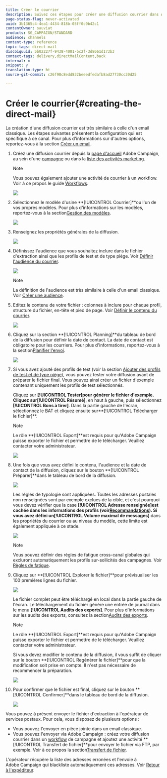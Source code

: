 ```yaml
---
title: Créer le courrier
description: Suivez ces étapes pour créer une diffusion courrier dans Adobe Campaign.
page-status-flag: never-activated
uuid: 3b1365c4-4ea1-4434-818b-05ff0c9b42c1
contentOwner: sauviat
products: SG_CAMPAIGN/STANDARD
audience: channels
content-type: reference
topic-tags: direct-mail
discoiquuid: 5b02227f-9438-4001-bc2f-3d8661d173b3
context-tags: delivery,directMailContent,back
internal: n
snippet: y
translation-type: ht
source-git-commit: c26f98c8edd832beeedfedafb8ad27730cc30d25

---
```



# Créer le courrier{#creating-the-direct-mail}

La création d&#39;une diffusion courrier est très similaire à celle d&#39;un email classique. Les étapes suivantes présentent la configuration qui est spécifique à ce canal. Pour plus d&#39;informations sur d&#39;autres options, reportez-vous à la section [Créer un email](../../channels/using/creating-an-email.md).

1. Créez une diffusion courrier depuis la [page d&#39;accueil](../../start/using/interface-description.md#home-page) Adobe Campaign, au sein d&#39;une [campagne](../../start/using/marketing-activities.md#creating-a-marketing-activity) ou dans la [liste des activités marketing](../../start/using/programs-and-campaigns.md#creating-a-campaign).

   >[!NOTE]
   >
   >Vous pouvez également ajouter une activité de courrier à un workflow. Voir à ce propos le guide [Workflows](../../automating/using/direct-mail-delivery.md).

   ![](assets/direct_mail_1.png)

1. Sélectionnez le modèle d&#39;usine **[!UICONTROL Courrier]**ou l&#39;un de vos propres modèles. Pour plus d&#39;informations sur les modèles, reportez-vous à la section[Gestion des modèles](../../start/using/marketing-activity-templates.md).

   ![](assets/direct_mail_2.png)

1. Renseignez les propriétés générales de la diffusion.

   ![](assets/direct_mail_3.png)

1. Définissez l&#39;audience que vous souhaitez inclure dans le fichier d&#39;extraction ainsi que les profils de test et de type piège. Voir [Définir l&#39;audience du courrier](../../channels/using/defining-the-direct-mail-audience.md).

   ![](assets/direct_mail_4.png)

   >[!NOTE]
   >
   >La définition de l&#39;audience est très similaire à celle d&#39;un email classique. Voir [Créer une audience](../../audiences/using/creating-audiences.md).

1. Editez le contenu de votre fichier : colonnes à inclure pour chaque profil, structure du fichier, en-tête et pied de page. Voir [Définir le contenu du courrier](../../channels/using/defining-the-direct-mail-content.md).

   ![](assets/direct_mail_5.png)

1. Cliquez sur la section **[!UICONTROL Planning]**du tableau de bord de la diffusion pour définir la date de contact. La date de contact est obligatoire pour les courriers. Pour plus d&#39;informations, reportez-vous à la section[Planifier l&#39;envoi](../../sending/using/about-scheduling-messages.md).

   ![](assets/direct_mail_8.png)

1. Si vous avez ajouté des profils de test (voir la section [Ajouter des profils de test et de type piège](../../channels/using/defining-the-direct-mail-audience.md#adding-test-and-trap-profiles)), vous pouvez tester votre diffusion avant de préparer le fichier final. Vous pouvez ainsi créer un fichier d&#39;exemple contenant uniquement les profils de test sélectionnés.

   Cliquez sur **[!UICONTROL Tester]**pour générer le fichier d&#39;exemple. Cliquez sur**[!UICONTROL  Résumé]**, en haut à gauche, puis sélectionnez **[!UICONTROL Bons à tirer]**. Dans la partie gauche de l&#39;écran, sélectionnez le BAT et cliquez ensuite sur**[!UICONTROL  Télécharger le fichier]**.

   >[!NOTE]
   >
   >Le rôle **[!UICONTROL Export]**est requis pour qu&#39;Adobe Campaign puisse exporter le fichier et permettre de le télécharger. Veuillez contacter votre administrateur.

   ![](assets/direct_mail_19.png)

1. Une fois que vous avez défini le contenu, l&#39;audience et la date de contact de la diffusion, cliquez sur le bouton **[!UICONTROL Préparer]**dans le tableau de bord de la diffusion.

   ![](assets/direct_mail_16.png)

   Les règles de typologie sont appliquées. Toutes les adresses postales non renseignées sont par exemple exclues de la cible, et c&#39;est pourquoi vous devez vérifier que la case **[!UICONTROL Adresse renseignée]**est cochée dans les informations des profils (voir[Recommandations](../../channels/using/about-direct-mail.md#recommendations)). Si vous avez défini un**[!UICONTROL  Volume maximal de messages]** dans les propriétés du courrier ou au niveau du modèle, cette limite est également appliquée à ce stade.

   ![](assets/direct_mail_25.png)

   >[!NOTE]
   >
   >Vous pouvez définir des règles de fatigue cross-canal globales qui excluront automatiquement les profils sur-sollicités des campagnes. Voir [Règles de fatigue](../../administration/using/fatigue-rules.md).

1. Cliquez sur **[!UICONTROL Explorer le fichier]**pour prévisualiser les 100 premières lignes du fichier.

   ![](assets/direct_mail_18.png)

   Le fichier complet peut être téléchargé en local dans la partie gauche de l&#39;écran. Le téléchargement du fichier génère une entrée de journal dans le menu **[!UICONTROL Audits des exports]**. Pour plus d&#39;informations sur les audits des exports, consultez la section[Audits des exports](../../administration/using/auditing-export-logs.md).

   >[!NOTE]
   >
   >Le rôle **[!UICONTROL Export]**est requis pour qu&#39;Adobe Campaign puisse exporter le fichier et permettre de le télécharger. Veuillez contacter votre administrateur.

   Si vous devez modifier le contenu de la diffusion, il vous suffit de cliquer sur le bouton **[!UICONTROL Regénérer le fichier]**pour que la modification soit prise en compte. Il n&#39;est pas nécessaire de recommencer la préparation.

   ![](assets/direct_mail_21.png)

1. Pour confirmer que le fichier est final, cliquez sur le bouton **[!UICONTROL Confirmer]**dans le tableau de bord de la diffusion.

   ![](assets/direct_mail_20.png)

Vous pouvez à présent envoyer le fichier d&#39;extraction à l&#39;opérateur de services postaux. Pour cela, vous disposez de plusieurs options :

* Vous pouvez l&#39;envoyer en pièce jointe dans un email classique.
* Vous pouvez l&#39;envoyer via Adobe Campaign : créez votre diffusion courrier dans un [workflow](../../automating/using/direct-mail-delivery.md) de campagne et ajoutez une activité **[!UICONTROL Transfert de fichier]**pour envoyer le fichier via FTP, par exemple. Voir à ce propos la section[Transfert de fichier](../../automating/using/transfer-file.md).

L&#39;opérateur récupère la liste des adresses erronées et l&#39;envoie à Adobe Campaign qui blackliste automatiquement ces adresses. Voir [Retour à l&#39;expéditeur](../../channels/using/return-to-sender.md).
